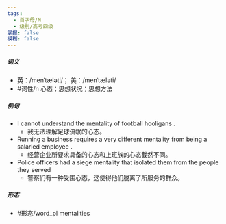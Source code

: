 ```yaml
---
tags:
  - 首字母/M
  - 级别/高考四级
掌握: false
模糊: false
---
```

##### 词义
- 英：/menˈtæləti/； 美：/menˈtæləti/
- #词性/n  心态；思想状况；思想方法
##### 例句
- I cannot understand the mentality of football hooligans .
	- 我无法理解足球流氓的心态。
- Running a business requires a very different mentality from being a salaried employee .
	- 经营企业所要求具备的心态和上班族的心态截然不同。
- Police officers had a siege mentality that isolated them from the people they served
	- 警察们有一种受围心态，这使得他们脱离了所服务的群众。
##### 形态
- #形态/word_pl mentalities
